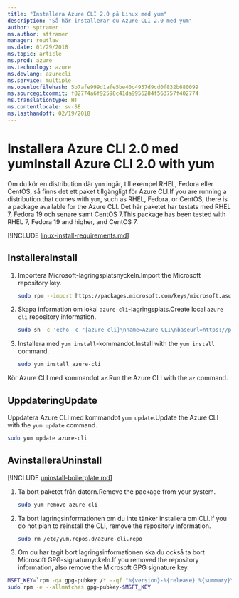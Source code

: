 ```yaml
---
title: "Installera Azure CLI 2.0 på Linux med yum"
description: "Så här installerar du Azure CLI 2.0 med yum"
author: sptramer
ms.author: sttramer
manager: routlaw
ms.date: 01/29/2018
ms.topic: article
ms.prod: azure
ms.technology: azure
ms.devlang: azurecli
ms.service: multiple
ms.openlocfilehash: 5b7afe999d1afe5be40c4957d9cd0f832b680099
ms.sourcegitcommit: f82774a6f92598c41da9956284f563757f402774
ms.translationtype: HT
ms.contentlocale: sv-SE
ms.lasthandoff: 02/19/2018
---
```

# <a name="install-azure-cli-20-with-yum"></a><span data-ttu-id="46b01-103">Installera Azure CLI 2.0 med yum</span><span class="sxs-lookup"><span data-stu-id="46b01-103">Install Azure CLI 2.0 with yum</span></span>

<span data-ttu-id="46b01-104">Om du kör en distribution där `yum` ingår, till exempel RHEL, Fedora eller CentOS, så finns det ett paket tillgängligt för Azure CLI.</span><span class="sxs-lookup"><span data-stu-id="46b01-104">If you are running a distribution that comes with `yum`, such as RHEL, Fedora, or CentOS, there is a package available for the Azure CLI.</span></span> <span data-ttu-id="46b01-105">Det här paketet har testats med RHEL 7, Fedora 19 och senare samt CentOS 7.</span><span class="sxs-lookup"><span data-stu-id="46b01-105">This package has been tested with RHEL 7, Fedora 19 and higher, and CentOS 7.</span></span>

[!INCLUDE [linux-install-requirements.md](includes/linux-install-requirements.md)]

## <a name="install"></a><span data-ttu-id="46b01-106">Installera</span><span class="sxs-lookup"><span data-stu-id="46b01-106">Install</span></span>

1. <span data-ttu-id="46b01-107">Importera Microsoft-lagringsplatsnyckeln.</span><span class="sxs-lookup"><span data-stu-id="46b01-107">Import the Microsoft repository key.</span></span>

   ```bash
   sudo rpm --import https://packages.microsoft.com/keys/microsoft.asc
   ```

2. <span data-ttu-id="46b01-108">Skapa information om lokal `azure-cli`-lagringsplats.</span><span class="sxs-lookup"><span data-stu-id="46b01-108">Create local `azure-cli` repository information.</span></span>

   ```bash
   sudo sh -c 'echo -e "[azure-cli]\nname=Azure CLI\nbaseurl=https://packages.microsoft.com/yumrepos/azure-cli\nenabled=1\ngpgcheck=1\ngpgkey=https://packages.microsoft.com/keys/microsoft.asc" > /etc/yum.repos.d/azure-cli.repo'
   ```

3. <span data-ttu-id="46b01-109">Installera med `yum install`-kommandot.</span><span class="sxs-lookup"><span data-stu-id="46b01-109">Install with the `yum install` command.</span></span> 

   ```bash
   sudo yum install azure-cli
   ```

<span data-ttu-id="46b01-110">Kör Azure CLI med kommandot `az`.</span><span class="sxs-lookup"><span data-stu-id="46b01-110">Run the Azure CLI with the `az` command.</span></span>

## <a name="update"></a><span data-ttu-id="46b01-111">Uppdatering</span><span class="sxs-lookup"><span data-stu-id="46b01-111">Update</span></span>

<span data-ttu-id="46b01-112">Uppdatera Azure CLI med kommandot `yum update`.</span><span class="sxs-lookup"><span data-stu-id="46b01-112">Update the Azure CLI with the `yum update` command.</span></span>

```bash
sudo yum update azure-cli
```

## <a name="uninstall"></a><span data-ttu-id="46b01-113">Avinstallera</span><span class="sxs-lookup"><span data-stu-id="46b01-113">Uninstall</span></span>

[!INCLUDE [uninstall-boilerplate.md](includes/uninstall-boilerplate.md)]

1. <span data-ttu-id="46b01-114">Ta bort paketet från datorn.</span><span class="sxs-lookup"><span data-stu-id="46b01-114">Remove the package from your system.</span></span>

   ```bash
   sudo yum remove azure-cli
   ```

2. <span data-ttu-id="46b01-115">Ta bort lagringsinformationen om du inte tänker installera om CLI.</span><span class="sxs-lookup"><span data-stu-id="46b01-115">If you do not plan to reinstall the CLI, remove the repository information.</span></span>

   ```bash
   sudo rm /etc/yum.repos.d/azure-cli.repo
   ```

3. <span data-ttu-id="46b01-116">Om du har tagit bort lagringsinformationen ska du också ta bort Microsoft GPG-signaturnyckeln.</span><span class="sxs-lookup"><span data-stu-id="46b01-116">If you removed the repository information, also remove the Microsoft GPG signature key.</span></span>

  ```bash
  MSFT_KEY=`rpm -qa gpg-pubkey /* --qf "%{version}-%{release} %{summary}\n" | grep Microsoft | awk '{print $1}'`
  sudo rpm -e --allmatches gpg-pubkey-$MSFT_KEY
  ```
